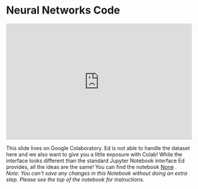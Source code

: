 # Neural Networks Code

<div style="position: relative; padding-bottom: 62.5%; height: 0;">
    <iframe src="https://www.loom.com/share/b64e83298d2c411ebcde5c87175ff098" frameborder="0" webkitallowfullscreen mozallowfullscreen allowfullscreen style="position: absolute; top: 0; left: 0; width: 100%; height: 100%;"></iframe>
</div>

This slide lives on Google Colaboratory. Ed is not able to handle the dataset here and we also want to give you a little exposure with Colab! While the interface looks different than the standard Jupyter Notebook interface Ed provides, all the ideas are the same! You can find the notebook [None](https://colab.research.google.com/drive/1wFQbzHXEr1uBW6AYycWdRdvbcq4XwpZy#forceEdit=true&sandboxMode=true) .  
*Note: You can't save any changes in this Notebook without doing an extra step. Please see the top of the notebook for instructions.*   
 
